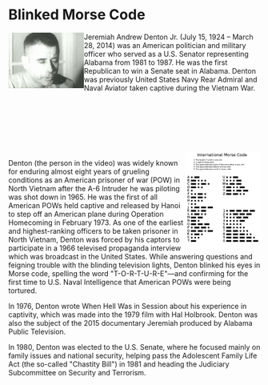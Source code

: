 # Blinked Morse Code

<p align="center">
 <img src="source.gif" width="30%" align="left">
</p>
Jeremiah Andrew Denton Jr. (July 15, 1924 – March 28, 2014) was an American politician and military officer who served as a U.S. Senator representing Alabama from 1981 to 1987. He was the first Republican to win a Senate seat in Alabama. Denton was previously United States Navy Rear Admiral and Naval Aviator taken captive during the Vietnam War.

<br>
</br>
<br>
</br>
<br>
</br>
<br>
</br>
 <img src="Morse.png" width="30%" align="right">

Denton (the person in the video) was widely known for enduring almost eight years of grueling conditions as an American prisoner of war (POW) in North Vietnam after the A-6 Intruder he was piloting was shot down in 1965. He was the first of all American POWs held captive and released by Hanoi to step off an American plane during Operation Homecoming in February 1973. As one of the earliest and highest-ranking officers to be taken prisoner in North Vietnam, Denton was forced by his captors to participate in a 1966 televised propaganda interview which was broadcast in the United States. While answering questions and feigning trouble with the blinding television lights, Denton blinked his eyes in Morse code, spelling the word "T-O-R-T-U-R-E"—and confirming for the first time to U.S. Naval Intelligence that American POWs were being tortured.

In 1976, Denton wrote When Hell Was in Session about his experience in captivity, which was made into the 1979 film with Hal Holbrook. Denton was also the subject of the 2015 documentary Jeremiah produced by Alabama Public Television.

In 1980, Denton was elected to the U.S. Senate, where he focused mainly on family issues and national security, helping pass the Adolescent Family Life Act (the so-called "Chastity Bill") in 1981 and heading the Judiciary Subcommittee on Security and Terrorism.
